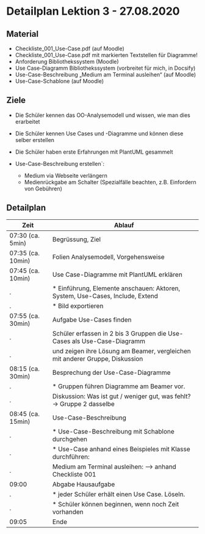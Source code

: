 Detailplan Lektion 3 - 27.08.2020
===========================================

Material
--------
* Checkliste_001_Use-Case.pdf (auf Moodle)
* Checkliste_001_Use-Case.pdf  mit markierten Textstellen für Diagramme!
* Anforderung Bibliothekssystem (Moodle)
* Use Case-Diagramm Bibliothekssystem (vorbreitet für mich, in Docsify)
* Use-Case-Beschreibung „Medium am Terminal ausleihen“ (auf Moodle)
* Use-Case-Schablone (auf Moodle)

Ziele
-----

* Die Schüler kennen das OO-Analysemodell und wissen, wie man dies erarbeitet
* Die Schüler kennen Use Cases und -Diagramme und können diese selber erstellen
* Die Schüler haben erste Erfahrungen mit PlantUML gesammelt

* Use-Case-Beschreibung erstellen`:
  * Medium via Webseite verlängern
  * Medienrückgabe am Schalter (Spezialfälle beachten, z.B. Einfordern von Gebühren)

Detailplan
----------

| Zeit              | Ablauf                                                                        |
| ----------------- | ----------------------------------------------------------------------------- |
| 07:30 (ca. 5min)  | Begrüssung, Ziel                                                              |
| 07:35 (ca. 10min) | Folien Analysemodell, Vorgehensweise                                          |
| 07:45 (ca. 10min) | Use Case-Diagramme mit PlantUML erklären                                      |
| .                 | * Einführung, Elemente anschauen: Aktoren, System, Use-Cases, Include, Extend |
| .                 | * Bild exportieren                                                            |
| 07:55 (ca. 30min) | Aufgabe Use-Cases finden                                                      |
| .                 | Schüler erfassen in 2 bis 3 Gruppen die Use-Cases als Use-Case-Diagramm       |
| .                 | und zeigen ihre Lösung am Beamer, vergleichen mit anderer Gruppe, Diskussion  |
| 08:15 (ca. 30min) | Besprechung der Use-Case-Diagramme                                            |
| .                 | * Gruppen führen Diagramme am Beamer vor.                                     |
| .                 | Diskussion: Was ist gut / weniger gut, was fehlt? → Gruppe 2 dasselbe         |
| 08:45 (ca. 15min) | Use-Case-Beschreibung                                                         |
| .                 | * Use-Case-Beschreibung mit Schablone durchgehen                              |
| .                 | * Use-Case anhand eines Beispieles mit Klasse durchführen:                    |
| .                 | Medium am Terminal ausleihen: --> anhand Checkliste 001                       |
| 09:00             | Abgabe Hausaufgabe                                                            |
| .                 | * jeder Schüler erhält einen Use Case. Löseln.                                |
| .                 | * Schüler können beginnen, wenn noch Zeit vorhanden                           |
| 09:05             | Ende                                                                          |
